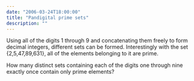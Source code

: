 ```yaml
---
date: "2006-03-24T18:00:00"
title: "Pandigital prime sets"
description: ""
---
```


<p>Using all of the digits 1 through 9 and concatenating them freely to form decimal integers, different sets can be formed. Interestingly with the set {2,5,47,89,631}, all of the elements belonging to it are prime.</p>
<p>How many distinct sets containing each of the digits one through nine exactly once contain only prime elements?</p>


